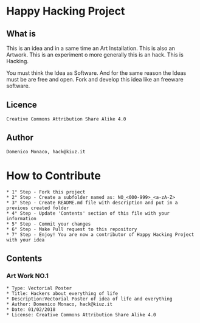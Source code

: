 # Happy Hacking Project

## What is

This is an idea and in a same time an Art Installation. This is also an Artwork. This is an experiment o more generally this is an hack. This is Hacking. 

You must think the Idea as Software. And for the same reason the Ideas must be are free and open. Fork and develop this idea like an freeware software.

## Licence 
	
	Creative Commons Attribution Share Alike 4.0


## Author 
	Domenico Monaco, hack@kiuz.it

# How to Contribute
	* 1° Step - Fork this project
	* 2° Step - Create a subfolder named as: NO_<000-999>_<a-zA-Z>
	* 3° Step - Create README.md file with description and put in a previous created folder
	* 4° Step - Update 'Contents' section of this file with your information
	* 5° Step - Commit your changes
	* 6° Step - Make Pull request to this repository
	* 7° Step - Enjoy! You are now a contributor of Happy Hacking Project with your idea

## Contents
### Art Work NO.1
	* Type: Vectorial Poster
	* Title: Hackers about everything of life
	* Description:Vectorial Poster of idea of life and everything 
	* Author: Domenico Monaco, hack@kiuz.it
	* Date: 01/02/2018
	* License: Creative Commons Attribution Share Alike 4.0